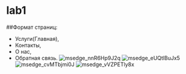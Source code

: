 # lab1
##Формат страниц:
  - Услуги(Главная),
  - Контакты,
  - О нас,
  - Обратная связь.
![msedge_nnR6Hp9J2q](https://github.com/hikkiray/lab1/assets/47947263/de2e27c8-f7f3-45bb-b0cd-e3ea93b5ba1a)
![msedge_eUQtlBuJx5](https://github.com/hikkiray/lab1/assets/47947263/49c50ba1-02ce-4ecb-9c08-80ab84a16efb)
![msedge_cvMTbjmi0J](https://github.com/hikkiray/lab1/assets/47947263/f013460a-5c70-4ebf-8919-862af69ab5d3)
![msedge_vVZPETly8x](https://github.com/hikkiray/lab1/assets/47947263/c307bb5c-a630-4b28-b1cc-c0cad324eb54)
